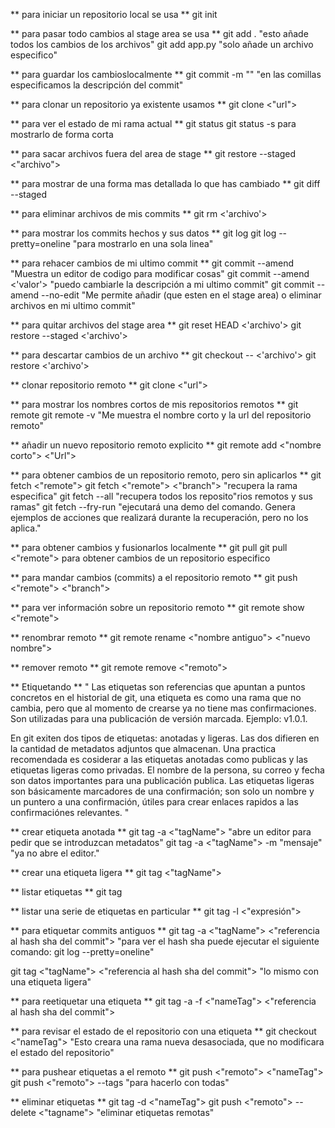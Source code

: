 ** para iniciar un repositorio local se usa **
  git init

** para pasar todo cambios al stage area se usa **
  git add . "esto añade todos los cambios de los archivos"
  git add app.py "solo añade un archivo especifico"

** para guardar los cambioslocalmente **
  git commit -m ""   "en las comillas especificamos la descripción del commit"

** para clonar un repositorio ya existente usamos **
  git clone <"url">

** para ver el estado de mi rama actual **
  git status
  git status -s para mostrarlo de forma corta 

** para sacar archivos fuera del area de stage **
  git restore --staged <"archivo">

** para mostrar de una forma mas detallada lo que has cambiado **
  git diff --staged

** para eliminar archivos de mis commits **
  git rm <'archivo'>

** para mostrar los commits hechos y sus datos **
  git log
  git log --pretty=oneline "para mostrarlo en una sola linea"

** para rehacer cambios de mi ultimo commit **
  git commit --amend "Muestra un editor de codigo para modificar cosas"
  git commit --amend <'valor'> "puedo cambiarle la descripción a mi ultimo commit"
  git commit --amend --no-edit "Me permite añadir (que esten en el stage area) o eliminar archivos en mi ultimo commit"

** para quitar archivos del stage area **
  git reset HEAD <'archivo'>
  git restore --staged <'archivo'>

** para descartar cambios de un archivo **
  git checkout -- <'archivo'>
  git restore <'archivo'>

** clonar repositorio remoto **
  git clone <"url">

** para mostrar los nombres cortos de mis repositorios remotos **
  git remote
  git remote -v "Me muestra el nombre corto y la url del repositorio remoto"

** añadir un nuevo repositorio remoto explicito **
  git remote add <"nombre corto"> <"Url">

** para obtener cambios de un repositorio remoto, pero sin aplicarlos **
  git fetch <"remote">
  git fetch <"remote"> <"branch"> "recupera la rama especifica"
  git fetch --all "recupera todos los reposito"rios remotos y sus ramas"
  git fetch --fry-run 
  "ejecutará una demo del comando. Genera ejemplos de acciones que realizará   durante la  recuperación, pero no los aplica."

** para obtener cambios y fusionarlos localmente **
  git pull
  git pull <"remote"> para obtener cambios de un repositorio especifico

** para mandar cambios (commits) a el repositorio remoto **
  git push <"remote"> <"branch">

** para ver información sobre un repositorio remoto **
  git remote show <"remote">

** renombrar remoto **
  git remote rename <"nombre antiguo"> <"nuevo nombre">

** remover remoto **
  git remote remove <"remoto">

** Etiquetando **
"
  Las etiquetas son referencias que apuntan a puntos concretos en el historial de git, una etiqueta
  es como una rama que no cambia, pero que al momento de crearse ya no tiene mas confirmaciones. Son
  utilizadas para una publicación de versión marcada. Ejemplo: v1.0.1.

  En git exiten dos tipos de etiquetas: anotadas y ligeras. Las dos difieren en la cantidad de 
  metadatos adjuntos que almacenan. Una practica recomendada es cosiderar a las etiquetas anotadas
  como publicas y las etiquetas ligeras como privadas. El nombre de la persona, su correo y fecha
  son datos importantes para una publicación publica. Las etiquetas ligeras son básicamente 
  marcadores de una confirmación; son solo un nombre y un puntero a una confirmación, útiles para crear enlaces rapidos a las confirmaciónes relevantes.
"

** crear etiqueta anotada **
  git tag -a <"tagName"> "abre un editor para pedir que se introduzcan metadatos"
  git tag -a <"tagName"> -m "mensaje" "ya no abre el editor."

** crear una etiqueta ligera **
  git tag <"tagName">

** listar etiquetas **
  git tag

** listar una serie de etiquetas en particular **
  git tag -l <"expresión">

** para etiquetar commits antiguos **
  git tag -a <"tagName"> <"referencia al hash sha del commit"> "para ver el hash sha puede ejecutar
  el siguiente comando: git log --pretty=oneline"

  git tag <"tagName"> <"referencia al hash sha del commit"> "lo mismo con una etiqueta ligera"

** para reetiquetar una etiqueta **
  git tag -a -f <"nameTag"> <"referencia al hash sha del commit">

** para revisar el estado de el repositorio con una etiqueta **
  git checkout <"nameTag"> "Esto creara una rama nueva desasociada, que no modificara el estado del
  repositorio"

** para pushear etiquetas a el remoto **
  git push <"remoto"> <"nameTag">
  git push <"remoto"> --tags "para hacerlo con todas"

** eliminar etiquetas **
  git tag -d <"nameTag">
  git push <"remoto"> --delete <"tagname"> "eliminar etiquetas remotas"
  

